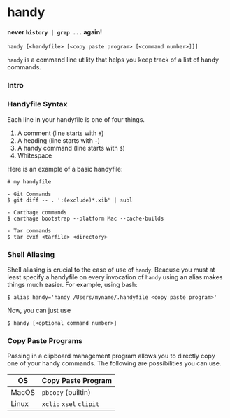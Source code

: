 handy
=====
#### never `history | grep ...` again!


```
handy [<handyfile> [<copy paste program> [<command number>]]]
```


`handy` is a command line utility that helps you keep track of a list of handy commands. 

### Intro


### Handyfile Syntax
Each line in your handyfile is one of four things.

1. A comment (line starts with `#`)
2. A heading (line starts with `-`)
3. A handy command (line starts with `$`)
4. Whitespace

Here is an example of a basic handyfile:

```
# my handyfile 

- Git Commands
$ git diff -- . ':(exclude)*.xib' | subl

- Carthage commands 
$ carthage bootstrap --platform Mac --cache-builds

- Tar commands
$ tar cvxf <tarfile> <directory>
```

### Shell Aliasing
Shell aliasing is crucial to the ease of use of `handy`. Beacuse you must at least specify a handyfile on every invocation of `handy` using an alias makes things much easier. For example, using bash:

	$ alias handy='handy /Users/myname/.handyfile <copy paste program>'
	
Now, you can just use

	$ handy [<optional command number>]


### Copy Paste Programs
Passing in a clipboard management program allows you to directly copy one of your handy commands. The following are possibilities you can use. 

| OS            | Copy Paste Program           
| ------------- |-------------
| MacOS         | `pbcopy` (builtin) 
| Linux         | `xclip` `xsel` `clipit`      